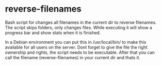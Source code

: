 reverse-filenames
=================

Bash script for changes all filenames in the current dir to reverse filenames.
The script skips folders, only changes files.
While executing it will show a progress bar and show stats when it is finished.

In a Debian environment you can put this in /usr/local/bin/ to make this available for all users on the server.
Dont forget to give the file the right ownership and rights, the script needs to be executable.
After that you can call the filename (reverse-filenames) in your current dir and thats it.

